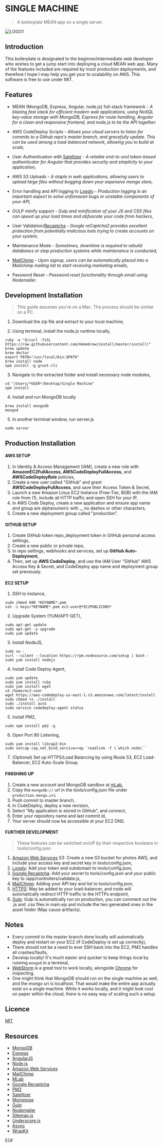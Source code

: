 # SINGLE MACHINE
> A boilerplate MEAN app on a single server.

![LOGO1](github_images/logo1.png)

## Introduction
This boilerplate is designated to the beginner/intermediate web developer who wishes to get a jump start into deploying a cloud MEAN web app. Many of the features included are required by most production deployments, and therefore I hope I may help you get your to scalability on AWS. This software is free to use under MIT.

## Features
- MEAN (MongoDB, Express, Angular, node.js) full-stack framework - _A blazing fast stack for efficient modern web applications, using NoSQL key-value storage with MongoDB, Express for route handling, Angular for a clean and responsive frontend, and node.js to tie the API together._
    
- AWS CodeDeploy Scripts - _Allows your cloud servers to listen for commits to a Github repo's master branch, and gracefully update. This can be used among a load-balanced network, allowing you to build at scale,_
    
- User Authentication with [Satellizer](https://github.com/sahat/satellizer) - _A reliable end-to-end token-based authenticator for Angular that provides security and simplicity to your application,_

- AWS S3 Uploads - _A staple in web applications, allowing users to upload large files without bogging down your expensive mongo store,_

- Error handling and API logging to [Loggly](https://www.loggly.com/) - _Production logging is an important aspect to solve unforeseen bugs or unstable components of your API,_

- GULP minify support - _Gulp and minification of your JS and CSS files can speed up your load times and obfuscate your code from hackers,_

- User Validation/[Recaptcha](https://www.google.com/recaptcha) - _Google reCaptcha2 provides excellent protection from potentially malicious bots trying to create accounts on your system,_

- Maintenance Mode - _Sometimes, downtime is required to rebuild databases or stop production systems while maintenance is conducted,_ 

- [MailChimp](https://www.mailchimp.com) - _Upon signup, users can be automatically placed into a Mailchimp mailing list to start receiving marketing emails,_ 

- Password Reset - _Password reset functionality through email using Nodemailer._ 

## Development Installation
> This guide assumes you're on a Mac. The process should be similar on a PC.

1. Download the zip file and extract to your local machine,

2. Using terminal, install the node.js runtime locally,
```
ruby -e "$(curl -fsSL https://raw.githubusercontent.com/Homebrew/install/master/install)"
brew update
brew doctor
export PATH="/usr/local/bin:$PATH"
brew install node
npm install -g grunt-cli
```

3. Navigate to the extracted folder and install necessary node modules,
```
cd "/Users/*USER*/Desktop/Single Machine"
npm install
```

4. Install and run MongoDB locally
```
brew install mongodb
mongod
```

5. In another terminal window, run server.js
```
node server
```

## Production Installation

#### AWS SETUP
1. In Identity & Access Management (IAM), create a new role with **AmazonEC2FullAccess, AWSCodeDeployFullAccess,** and **AWSCodeDeployRole** policies,
2. Create a new user called "GitHub" and grant **AWSCodeDeployFullAccess**, and save their Access Token & Secret,
3. Launch a new Amazon Linux EC2 Instance (Free-Tier, 8GB) with the IAM role from (1), include all HTTP traffic and open SSH for your IP, 
4. In AWS Code Deploy, create a new application and ensure app name and group are alphanumeric with _, no dashes or other characters,
5. Create a new deployment group called "production".

#### GITHUB SETUP
1. Create GitHub token repo_deployment token in GitHub personal access settings,
2. Create a new public or private repo,
3. In repo settings, webhooks and services, set up **GitHub Auto-Deployment**,
4. Then, set up **AWS CodeDeploy**, and use the IAM User "GitHub" AWS Access Key & Secret, and CodeDeploy app name and deployment group set previously.

#### EC2 SETUP
1. SSH to instance,
```
sudo chmod 600 *KEYNAME*.pem 
ssh -i keys/*KEYNAME*.pem ec2-user@*EC2PUBLICDNS*
```

2. Upgrade System (YUM/APT-GET),
```
sudo apt-get update
sudo apt-get -y upgrade
sudo yum update
```

3. Install NodeJS,
```
sudo su - 
curl --silent --location https://rpm.nodesource.com/setup | bash -
sudo yum install nodejs
```

4. Install Code Deploy Agent,
```
sudo yum update
sudo yum install ruby
sudo yum install wget
cd /home/ec2-user
wget https://aws-codedeploy-us-east-1.s3.amazonaws.com/latest/install
sudo chmod +x ./install
sudo ./install auto
sudo service codedeploy-agent status
```

5. Install PM2,
```
sudo npm install pm2 -g
```

6. Open Port 80 Listening,
```
sudo yum install libcap2-bin
sudo setcap cap_net_bind_service=+ep `readlink -f \`which node\``
```

7. (Optional) Set up HTTPS/Load Balancing by using Route 53, EC2 Load-Balancer, EC2 Auto-Scale Group.

#### FINISHING UP
1. Create a new account and MongoDB sandbox at [mLab](https://mlab.com/),
2. Copy the `mongodb://` url in the tools/config.json file under `production.mongo.uri`
3. Push commit to master branch,
4. In CodeDeploy, deploy a new revision,
5. Select "My application is stored in GitHub", and connect,
6. Enter your repository name and last commit id,
7. Your server should now be accessible at your EC2 DNS.

#### FURTHER DEVELOPMENT
> These features can be switched on/off by their respective booleans in tools/config.json
1. [Amazon Web Services](https://aws.amazon.com) S3: Create a new S3 bucket for photos AWS, and include your access key and secret key in tools/config.json,
2. [Loggly](https://www.loggly.com/): Add your token and subdomain to tools/config.json,
3. [Google Recaptcha](https://www.google.com/recaptcha): Add your secret to tools/config.json and your public key to /app/controllers/validate.js,
4. [MailChimp](https://www.mailchimp.com): Adding your API key and list to tools/config.json,
5. [HTTPS](http://docs.aws.amazon.com/ElasticLoadBalancing/latest/DeveloperGuide/elb-create-https-ssl-load-balancer.html): May be added to your load-balancer, and node will automatically redirect HTTP traffic to the HTTPs endpoint,
6. [Gulp](http://gulpjs.com/): Gulp is automatically run on production, you can comment out the .js and .css files in main.ejs and include the two generated ones in the asset folder (May cause artifacts).

## Notes
+ Every commit to the master branch done locally will automatically deploy and restart on your EC2 (if CodeDeploy is set up correctly),
+ There should not be a need to ever SSH back into the EC2, PM2 handles all crashes/faults,
+ Develop locally! It's much easier and quicker to keep things local by running `mongod` in a terminal,
+ [WebStorm](https://www.jetbrains.com/webstorm/) is a great tool to work locally, alongside [Chrome]([https://www.google.com/chrome) for inspecting.
+ One might think that MongoDB should run on the single machine as well, and the mongo uri is localhost. That would make the entire app actually exist on a single machine. While it works locally, and it might look cool on paper within the cloud, there is no easy way of scaling such a setup.

## Licence
[MIT](LICENSE)

## Resources
+ [MongoDB](https://www.mongodb.com/)
+ [Express](https://expressjs.com/)
+ [AngularJS](https://angularjs.org/)
+ [Node.js](https://nodejs.org/en/)
+ [Amazon Web Services](https://aws.amazon.com)
+ [MailChimp](https://www.mailchimp.com)
+ [MLab](https://www.mlab.com)
+ [Google Recaptcha](https://www.google.com/recaptcha)
+ [PM2](http://pm2.keymetrics.io/)
+ [Satellizer](https://github.com/sahat/satellizer)
+ [Mongoose](http://mongoosejs.com/)
+ [Gulp](http://gulpjs.com/)
+ [Nodemailer](https://nodemailer.com/)
+ [Sitemap.js](https://github.com/ekalinin/sitemap.js)
+ [Underscore.js](http://underscorejs.org/)
+ [Async](https://github.com/caolan/async)
+ [WrapKit](http://bootstrapbay.com/theme/wrapkit-responsive-admin-template-B14B7AB)

EOF